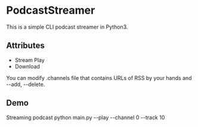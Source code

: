 # PodcastStreamer

This is a simple CLI podcast streamer in Python3.

## Attributes
* Stream Play
* Download

You can modify .channels file that contains URLs of RSS by your hands and --add, --delete.

## Demo
Streaming podcast
    python main.py --play --channel 0 --track 10
